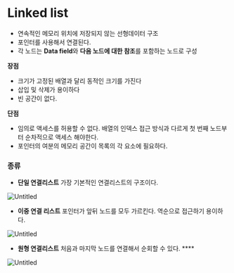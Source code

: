 # Linked list

- 연속적인 메모리 위치에 저장되지 않는 선형데이터 구조
- 포인터를 사용해서 연결된다.
- 각 노드는 **Data field**와 **다음 노드에 대한 참조**를 포함하는 노드로 구성

**장점**

- 크기가 고정된 배열과 달리 동적인 크기를 가진다
- 삽입 및 삭제가 용이하다
- 빈 공간이 없다.

**단점**

- 임의로 액세스를 허용할 수 없다. 배열의 인덱스 접근 방식과 다르게 첫 번째 노드부터 순차적으로 액세스 해야한다.
- 포인터의 여분의 메모리 공간이 목록의 각 요소에 필요하다.

### 종류

- **단일 연결리스트**
가장 기본적인 연결리스트의 구조이다.

![Untitled](Linked%20list%20350d7b5dee8a460599efa9ceea31e590/Untitled.png)

- **이중 연결 리스트**
포인터가 앞뒤 노드를 모두 가르킨다.
역순으로 접근하기 용이하다.

![Untitled](Linked%20list%20350d7b5dee8a460599efa9ceea31e590/Untitled%201.png)

- **원형 연결리스트**
처음과 마지막 노드를 연결해서 순회할 수 있다. ****

![Untitled](Linked%20list%20350d7b5dee8a460599efa9ceea31e590/Untitled%202.png)